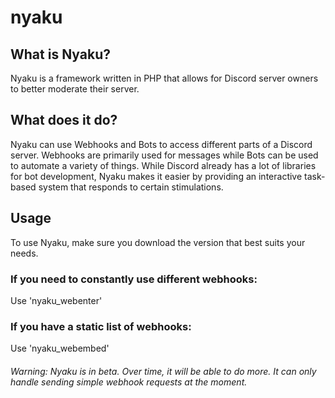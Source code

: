 # nyaku

## What is Nyaku?
Nyaku is a framework written in PHP that allows for Discord server owners to better moderate their server.

## What does it do?
Nyaku can use Webhooks and Bots to access different parts of a Discord server. Webhooks are primarily used for messages while Bots can be used to automate a variety of things. While Discord already has a lot of libraries for bot development, Nyaku makes it easier by providing an interactive task-based system that responds to certain stimulations.

## Usage
To use Nyaku, make sure you download the version that best suits your needs.

### If you need to constantly use different webhooks:
Use 'nyaku_webenter'
### If you have a static list of webhooks:
Use 'nyaku_webembed'

###### Warning: Nyaku is in beta. Over time, it will be able to do more. It can only handle sending simple webhook requests at the moment.
